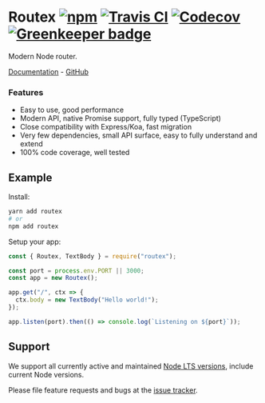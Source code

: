 # Routex [![npm](https://img.shields.io/npm/v/routex.svg)](https://www.npmjs.com/package/routex) [![Travis CI](https://img.shields.io/travis/com/routexjs/routex.svg)](https://travis-ci.com/routexjs/routex) [![Codecov](https://img.shields.io/codecov/c/github/routexjs/routex.svg)](https://codecov.io/gh/routexjs/routex) [![Greenkeeper badge](https://badges.greenkeeper.io/routexjs/routex.svg)](https://greenkeeper.io/)

Modern Node router.

[Documentation](https://routex.netlify.com) - [GitHub](https://github.com/routexjs/routex)

### Features

- Easy to use, good performance
- Modern API, native Promise support, fully typed (TypeScript)
- Close compatibility with Express/Koa, fast migration
- Very few dependencies, small API surface, easy to fully understand and extend
- 100% code coverage, well tested

## Example

Install:

```bash
yarn add routex
# or
npm add routex
```

Setup your app:

```js
const { Routex, TextBody } = require("routex");

const port = process.env.PORT || 3000;
const app = new Routex();

app.get("/", ctx => {
  ctx.body = new TextBody("Hello world!");
});

app.listen(port).then(() => console.log(`Listening on ${port}`));
```

## Support

We support all currently active and maintained [Node LTS versions](https://github.com/nodejs/Release),
include current Node versions.

Please file feature requests and bugs at the [issue tracker](https://github.com/routexjs/routex/issues).
